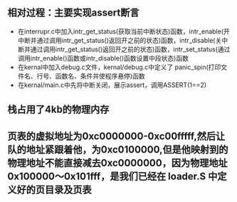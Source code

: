 ## 相对过程：主要实现assert断言
- 在interrupr.c中加入intr_get_status(获取当前中断状态)函数，intr_enable(开中断并通过调用intr_get_status()返回开之前的状态)函数，intr_disable(关中断并通过调用intr_get_status()返回开之前的状态)函数，intr_set_status(通过调用intr_enable()函数或intr_disable()函数设置中段状态)函数
- 在kernal中加入debug.c文件，kernal/debug.c中定义了 panic_spin(打印文件名、行号、函数名、条件并使程序悬停)函数
- 在kernal/main.c中先将中断关闭，展示assert，调用ASSERT(1==2)
## 栈占用了4kb的物理内存
## 页表的虚拟地址为0xc0000000-0xc00fffff,然后让队的地址紧跟着他，为0xc0100000,但是他映射到的物理地址不能直接减去0xc0000000，因为物理地址0x100000～0x101fff，是我们已经在 loader.S 中定义好的页目录及页表